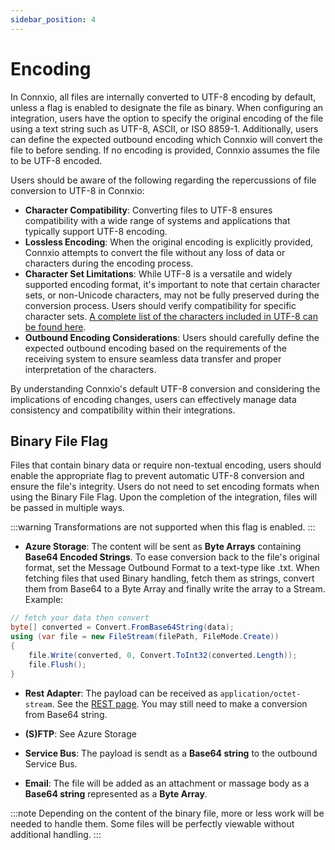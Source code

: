 ```yaml
---
sidebar_position: 4
---
```


# Encoding

In Connxio, all files are internally converted to UTF-8 encoding by default, unless a flag is enabled to designate the file as binary. When configuring an integration, users have the option to specify the original encoding of the file using a text string such as UTF-8, ASCII, or ISO 8859-1. Additionally, users can define the expected outbound encoding which Connxio will convert the file to before sending. If no encoding is provided, Connxio assumes the file to be UTF-8 encoded.

Users should be aware of the following regarding the repercussions of file conversion to UTF-8 in Connxio:

- **Character Compatibility**: Converting files to UTF-8 ensures compatibility with a wide range of systems and applications that typically support UTF-8 encoding.
- **Lossless Encoding**: When the original encoding is explicitly provided, Connxio attempts to convert the file without any loss of data or characters during the encoding process.
- **Character Set Limitations**: While UTF-8 is a versatile and widely supported encoding format, it's important to note that certain character sets, or non-Unicode characters, may not be fully preserved during the conversion process. Users should verify compatibility for specific character sets. [A complete list of the characters included in UTF-8 can be found here](https://www.charset.org/utf-8).
- **Outbound Encoding Considerations**: Users should carefully define the expected outbound encoding based on the requirements of the receiving system to ensure seamless data transfer and proper interpretation of the characters.

By understanding Connxio's default UTF-8 conversion and considering the implications of encoding changes, users can effectively manage data consistency and compatibility within their integrations.

## Binary File Flag 
Files that contain binary data or require non-textual encoding, users should enable the appropriate flag to prevent automatic UTF-8 conversion and ensure the file's integrity. Users do not need to set encoding formats when using the Binary File Flag. Upon the completion of the integration, files will be passed in multiple ways.

:::warning
Transformations are not supported when this flag is enabled.
:::

- **Azure Storage**: The content will be sent as **Byte Arrays** containing **Base64 Encoded Strings**. To ease conversion back to the file's original format, set the Message Outbound Format to a text-type like .txt. When fetching files that used Binary handling, fetch them as strings, convert them from Base64 to a Byte Array and finally write the array to a Stream.
Example:
```csharp
// fetch your data then convert
byte[] converted = Convert.FromBase64String(data);
using (var file = new FileStream(filePath, FileMode.Create))
{
    file.Write(converted, 0, Convert.ToInt32(converted.Length));
    file.Flush();
}
```
- **Rest Adapter**: The payload can be received as `application/octet-stream`. See the [REST page](/integrations/adapters/outbound/rest/#receive-content-as-bytes). You may still need to make a conversion from Base64 string.

- **(S)FTP**: See Azure Storage
- **Service Bus**: The payload is sendt as a **Base64 string** to the outbound Service Bus.
- **Email**: The file will be added as an attachment or massage body as a **Base64 string** represented as a **Byte Array**.

:::note 
Depending on the content of the binary file, more or less work will be needed to handle them. Some files will be perfectly viewable without additional handling.
:::